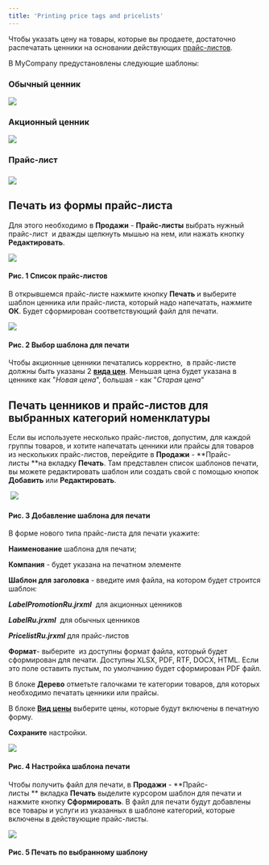 ```yaml
---
title: 'Printing price tags and pricelists'
---
```


Чтобы указать цену на товары, которые вы продаете, достаточно распечатать ценники на основании действующих [прайс-листов](Pricelists.md).

В MyCompany предустановлены следующие шаблоны:

### **Обычный ценник**

![](attachments/12812512/12812518.png)

  

### **Акционный ценник**

![](attachments/12812512/12812520.png)

  

### **Прайс-лист**

### ![](attachments/12812512/12812517.png)

## **Печать из формы прайс-листа**

Для этого необходимо в **Продажи** - **Прайс-листы** выбрать нужный прайс-лист  и дважды щелкнуть мышью на нем, или нажать кнопку **Редактировать**.

![](attachments/12812512/12812516.png)

#### Рис. 1 Список прайс-листов

  

В открывшемся прайс-листе нажмите кнопку **Печать** и выберите шаблон ценника или прайс-листа, который надо напечатать, нажмите **ОК**. Будет сформирован соответствующий файл для печати. 

![](attachments/12812512/12812519.png)

#### Рис. 2 Выбор шаблона для печати

  

Чтобы акционные ценники печатались корректно,  в прайс-листе должны быть указаны 2 [**вида цен**](Price_type_settings.md). Меньшая цена будет указана в ценнике как "*Новая цена*", большая - как "*Старая цена*"

## **Печать ценников и прайс-листов для выбранных категорий номенклатуры**

Если вы используете несколько прайс-листов, допустим, для каждой группы товаров, и хотите напечатать ценники или прайсы для товаров из нескольких прайс-листов, перейдите в **Продажи** - **Прайс-листы **на вкладку **Печать**. Там представлен список шаблонов печати, вы можете редактировать шаблон или создать свой с помощью кнопок **Добавить** или **Редактировать**. 

 ![](attachments/12812512/12812515.png)

#### Рис. 3 Добавление шаблона для печати

  

В форме нового типа прайс-листа для печати укажите:

**Наименование** шаблона для печати;

**Компания** - будет указана на печатном элементе

**Шаблон для заголовка** - введите имя файла, на котором будет строится шаблон: 

***LabelPromotionRu.jrxml***  для акционных ценников

***LabelRu.jrxml***  для обычных ценников

***PricelistRu.jrxml*** для прайс-листов

**Формат**- выберите  из доступны формат файла, который будет сформирован для печати. Доступны XLSX, PDF, RTF, DOCX, HTML. Если это поле оставить пустым, по умолчанию будет сформирован PDF файл.

В блоке **Дерево** отметьте галочками те категории товаров, для которых необходимо печатать ценники или прайсы.

В блоке [**Вид цены**](Price_type_settings.md) выберите цены, которые будут включены в печатную форму. 

**Сохраните** настройки. 

![](attachments/12812512/12812514.png)

#### Рис. 4 Настройка шаблона печати 

  

Чтобы получить файл для печати, в **Продажи** - **Прайс-листы ** вкладка **Печать** выделите курсором шаблон для печати и нажмите кнопку **Сформировать**. В файл для печати будут добавлены все товары и услуги из указанных в шаблоне категорий, которые включены в действующие прайс-листы.

![](attachments/12812512/12812513.png)

#### Рис. 5 Печать по выбранному шаблону

  

  

  


